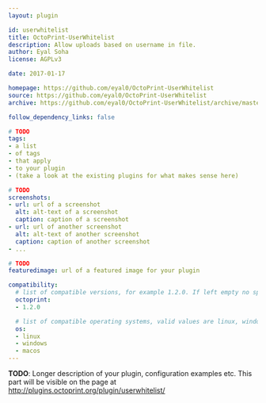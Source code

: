 ```yaml
---
layout: plugin

id: userwhitelist
title: OctoPrint-UserWhitelist
description: Allow uploads based on username in file.
author: Eyal Soha
license: AGPLv3

date: 2017-01-17

homepage: https://github.com/eyal0/OctoPrint-UserWhitelist
source: https://github.com/eyal0/OctoPrint-UserWhitelist
archive: https://github.com/eyal0/OctoPrint-UserWhitelist/archive/master.zip

follow_dependency_links: false

# TODO
tags:
- a list
- of tags
- that apply
- to your plugin
- (take a look at the existing plugins for what makes sense here)

# TODO
screenshots:
- url: url of a screenshot
  alt: alt-text of a screenshot
  caption: caption of a screenshot
- url: url of another screenshot
  alt: alt-text of another screenshot
  caption: caption of another screenshot
- ...

# TODO
featuredimage: url of a featured image for your plugin

compatibility:
  # list of compatible versions, for example 1.2.0. If left empty no specific version requirement will be assumed
  octoprint:
  - 1.2.0

  # list of compatible operating systems, valid values are linux, windows, macos, leaving empty defaults to all
  os:
  - linux
  - windows
  - macos
---
```


**TODO**: Longer description of your plugin, configuration examples etc. This part will be visible on the page at
http://plugins.octoprint.org/plugin/userwhitelist/
